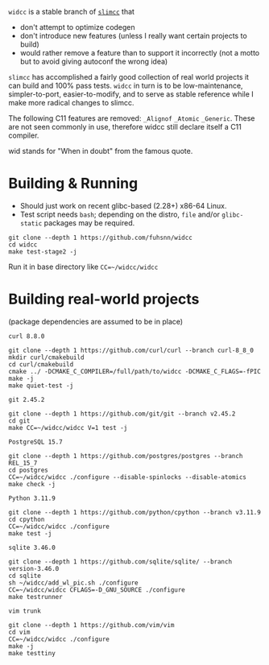 `widcc` is a stable branch of [`slimcc`](https://github.com/fuhsnn/slimcc) that
 - don't attempt to optimize codegen 
 - don't introduce new features (unless I really want certain projects to build)
 - would rather remove a feature than to support it incorrectly (not a motto but to avoid giving autoconf the wrong idea)
 
`slimcc` has accomplished a fairly good collection of real world projects it can build and 100% pass tests. `widcc` in turn is to be low-maintenance, simpler-to-port, easier-to-modify, and to serve as stable reference while I make more radical changes to slimcc. 

The following C11 features are removed: `_Alignof` `_Atomic` `_Generic`. These are not seen commonly in use, therefore widcc still declare itself a C11 compiler. 

wid stands for "When in doubt" from the famous quote.

# Building & Running
 - Should just work on recent glibc-based (2.28+) x86-64 Linux.
 - Test script needs `bash`; depending on the distro, `file` and/or `glibc-static` packages may be required.
```
git clone --depth 1 https://github.com/fuhsnn/widcc
cd widcc
make test-stage2 -j
```
Run it in base directory like `CC=~/widcc/widcc`

# Building real-world projects

(package dependencies are assumed to be in place)

`curl 8.8.0`
```
git clone --depth 1 https://github.com/curl/curl --branch curl-8_8_0
mkdir curl/cmakebuild
cd curl/cmakebuild
cmake ../ -DCMAKE_C_COMPILER=/full/path/to/widcc -DCMAKE_C_FLAGS=-fPIC
make -j
make quiet-test -j
```
`git 2.45.2`
```
git clone --depth 1 https://github.com/git/git --branch v2.45.2
cd git
make CC=~/widcc/widcc V=1 test -j
```
`PostgreSQL 15.7`
```
git clone --depth 1 https://github.com/postgres/postgres --branch REL_15_7
cd postgres
CC=~/widcc/widcc ./configure --disable-spinlocks --disable-atomics
make check -j
```
`Python 3.11.9`
```
git clone --depth 1 https://github.com/python/cpython --branch v3.11.9
cd cpython
CC=~/widcc/widcc ./configure
make test -j
```
`sqlite 3.46.0`
```
git clone --depth 1 https://github.com/sqlite/sqlite/ --branch version-3.46.0
cd sqlite
sh ~/widcc/add_wl_pic.sh ./configure
CC=~/widcc/widcc CFLAGS=-D_GNU_SOURCE ./configure
make testrunner
```
`vim trunk`
```
git clone --depth 1 https://github.com/vim/vim
cd vim
CC=~/widcc/widcc ./configure
make -j
make testtiny
```
